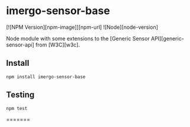 imergo-sensor-base
=========================

[![NPM Version][npm-image]][npm-url]
![Node][node-version]

Node module with some extensions to the
[Generic Sensor API][generic-sensor-api] from [W3C][w3c].

## Install

```console
npm install imergo-sensor-base
```

## Testing

```console
npm test
```
=======
